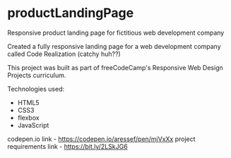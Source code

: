 # productLandingPage
Responsive product landing page for fictitious web development company

Created a fully responsive landing page for a web development company called Code Realization (catchy huh??)

This project was built as part of freeCodeCamp's Responsive Web Design Projects curriculum.

Technologies used:
- HTML5
- CSS3
 - flexbox
- JavaScript


codepen.io link - https://codepen.io/aressef/pen/mjVxXx
project requirements link - https://bit.ly/2LSkJG6
